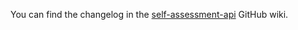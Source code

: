 You can find the changelog in the [self-assessment-api](https://github.com/hmrc/self-assessment-api/wiki/Changelog) GitHub wiki.